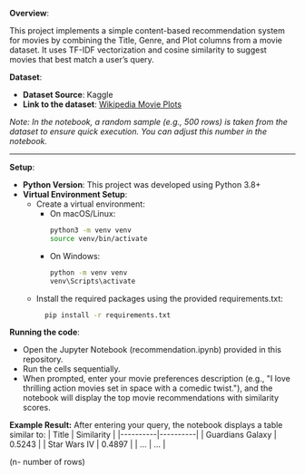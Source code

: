 **Overview**:

This project implements a simple content-based recommendation system for movies by combining the Title, Genre, and Plot columns from a movie dataset. It uses TF-IDF vectorization and cosine similarity to suggest movies that best match a user’s query.

**Dataset**:

- **Dataset Source**: Kaggle  
- **Link to the dataset**: [Wikipedia Movie Plots](https://www.kaggle.com/datasets/jrobischon/wikipedia-movie-plots)  

*Note: In the notebook, a random sample (e.g., 500 rows) is taken from the dataset to ensure quick execution. You can adjust this number in the notebook.*

---

**Setup**:

- **Python Version**: This project was developed using Python 3.8+
- **Virtual Environment Setup**:
  - Create a virtual environment:
    - On macOS/Linux:
      ```bash
      python3 -m venv venv
      source venv/bin/activate
      ```
    - On Windows:
      ```bash
      python -m venv venv
      venv\Scripts\activate
      ```
  - Install the required packages using the provided requirements.txt:
    ```bash
      pip install -r requirements.txt
      ```  

**Running the code**:
- Open the Jupyter Notebook (recommendation.ipynb) provided in this repository.
- Run the cells sequentially.
- When prompted, enter your movie preferences description (e.g., "I love thrilling action movies set in space with a comedic twist."), and the notebook will display the top movie recommendations with similarity scores.

**Example Result:**
After entering your query, the notebook displays a table similar to:
| Title | Similarity |
|----------|----------|
| Guardians Galaxy | 0.5243  |
| Star Wars IV	  | 0.4897  |
| ... | ... |

(n- number of rows)


